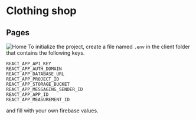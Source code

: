 # Clothing shop

## Pages
![Home](docs/images/HomePage.jpg)
To initialize the project, create a file named ```.env``` in the client folder that contains the following keys.
```
REACT_APP_API_KEY
REACT_APP_AUTH_DOMAIN
REACT_APP_DATABASE_URL
REACT_APP_PROJECT_ID
REACT_APP_STORAGE_BUCKET
REACT_APP_MESSAGING_SENDER_ID
REACT_APP_APP_ID
REACT_APP_MEASUREMENT_ID
```
and fill with your own firebase values.
